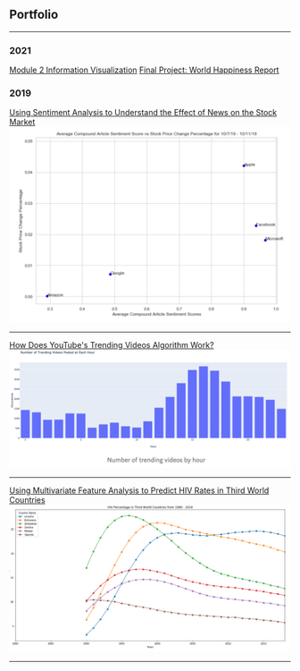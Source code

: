 

## Portfolio

---
### 2021
[Module 2 Information Visualization](/mod_2.html)
[Final Project: World Happiness Report](Final(1).html)

### 2019

[Using Sentiment Analysis to Understand the Effect of News on the Stock Market](/twitter_sentiment1.md)
<img src="images/twitter_graph.png?raw=true"/>

---
[How Does YouTube's Trending Videos Algorithm Work?](/youtube.md)
<img src="images/youtube_graph.png?raw=true"/>

---
[Using Multivariate Feature Analysis to Predict HIV Rates in Third World Countries](/variate.md)
<img src="images/variate_graph.png?raw=true"/>

---


